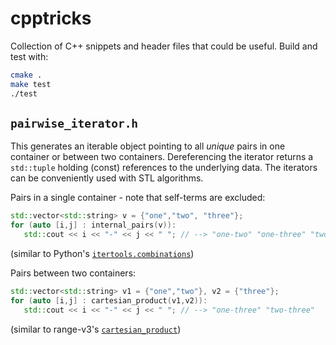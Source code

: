 # cpptricks

Collection of C++ snippets and header files that could be useful.
Build and test with:

~~~ bash
cmake .
make test
./test
~~~

## `pairwise_iterator.h`

This generates an iterable object pointing to all _unique_
pairs in one container or between two containers. Dereferencing the iterator
returns a `std::tuple` holding (const) references to the underlying
data. The iterators can be conveniently used with STL algorithms.

Pairs in a single container - note that self-terms are excluded:

~~~ cpp
std::vector<std::string> v = {"one","two", "three"};
for (auto [i,j] : internal_pairs(v)):
   std::cout << i << "-" << j << " "; // --> "one-two" "one-three" "two-three"
~~~

(similar to Python's
[`itertools.combinations`](https://docs.python.org/2/library/itertools.html#itertools.combinations))

Pairs between two containers:

~~~ cpp
std::vector<std::string> v1 = {"one","two"}, v2 = {"three"};
for (auto [i,j] : cartesian_product(v1,v2)):
   std::cout << i << "-" << j << " "; // --> "one-three" "two-three"
~~~

(similar to range-v3's
[`cartesian_product`](https://www.fluentcpp.com/2017/04/14/understand-ranges-better-with-the-new-cartesian-product-adaptor/))
